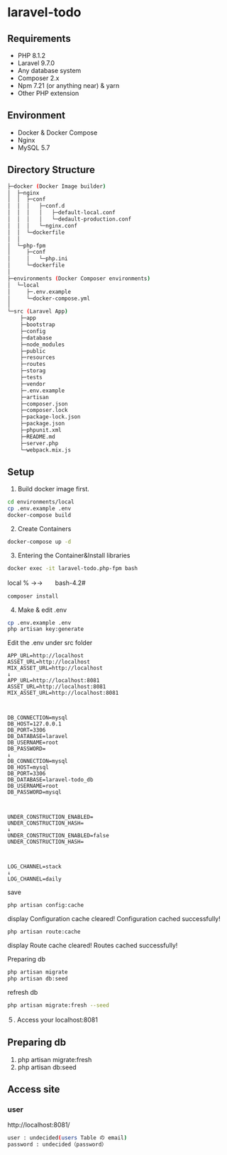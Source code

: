 # laravel-todo

## Requirements
- PHP 8.1.2
- Laravel 9.7.0
- Any database system
- Composer 2.x
- Npm 7.21 (or anything near) & yarn
- Other PHP extension

## Environment
- Docker & Docker Compose
- Nginx 
- MySQL 5.7

## Directory Structure

```bash
├─docker (Docker Image builder)
│  ├─nginx
│  │  ├─conf
│  │  │   ├─conf.d
│  │  │   │   ├─default-local.conf
│  │  │   │   └─dedault-production.conf
│  │  │   └─nginx.conf
│  │  └─dockerfile
│  │
│  └─php-fpm
│     ├─conf
│     │   └─php.ini 
│     └─dockerfile 
│      
├─environments (Docker Composer environments)
│  └─local
│     ├─.env.example
│     └─docker-compose.yml
│
└─src (Laravel App)
    ├─app
    ├─bootstrap
    ├─config
    ├─database
    ├─node_modules
    ├─public
    ├─resources
    ├─routes
    ├─storag
    ├─tests
    ├─vendor
    ├─.env.example
    ├─artisan
    ├─composer.json
    ├─composer.lock
    ├─package-lock.json
    ├─package.json
    ├─phpunit.xml
    ├─README.md
    ├─server.php
    └─webpack.mix.js
```

## Setup
1. Build docker image first.

```bash
cd environments/local
cp .env.example .env
docker-compose build
```

2. Create Containers

```bash
docker-compose up -d
```

3. Entering the Container&Install libraries

```bash
docker exec -it laravel-todo.php-fpm bash
```

local %  →→　　bash-4.2#

```bash
composer install
```

4. Make & edit .env

```bash
cp .env.example .env
php artisan key:generate
```

Edit the .env under src folder
```
APP_URL=http://localhost
ASSET_URL=http://localhost
MIX_ASSET_URL=http://localhost
↓
APP_URL=http://localhost:8081
ASSET_URL=http://localhost:8081
MIX_ASSET_URL=http://localhost:8081



DB_CONNECTION=mysql
DB_HOST=127.0.0.1
DB_PORT=3306
DB_DATABASE=laravel
DB_USERNAME=root
DB_PASSWORD=
↓
DB_CONNECTION=mysql
DB_HOST=mysql
DB_PORT=3306
DB_DATABASE=laravel-todo_db
DB_USERNAME=root
DB_PASSWORD=mysql



UNDER_CONSTRUCTION_ENABLED=
UNDER_CONSTRUCTION_HASH=
↓
UNDER_CONSTRUCTION_ENABLED=false
UNDER_CONSTRUCTION_HASH=



LOG_CHANNEL=stack
↓
LOG_CHANNEL=daily
```


save

```bash
php artisan config:cache
```
display
Configuration cache cleared!
Configuration cached successfully!

```bash
php artisan route:cache
```
display
Route cache cleared!
Routes cached successfully!


Preparing db
```bash
php artisan migrate
php artisan db:seed
```

refresh db
```bash
php artisan migrate:fresh --seed
```


５. Access your localhost:8081



## Preparing db
1. php artisan migrate:fresh
2. php artisan db:seed

## Access site
### user 
http://localhost:8081/
```bash
user : undecided(users Table の email)
password : undecided（password）
```


